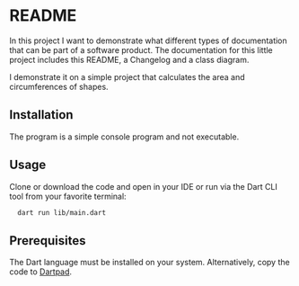 # README

In this project I want to demonstrate what different types of documentation that can be part of a software product.
The documentation for this little project includes this README, a Changelog and a class diagram.

I demonstrate it on a simple project that calculates the area and circumferences of shapes.

## Installation

The program is a simple console program and not executable.

## Usage

Clone or download the code and open in your IDE or run via the Dart CLI tool from your favorite terminal:

```bash
  dart run lib/main.dart
```

## Prerequisites

The Dart language must be installed on your system. Alternatively, copy the code to [Dartpad](https://dartpad.dev).
